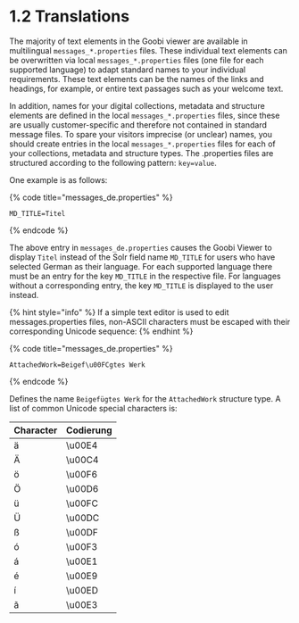 # 1.2 Translations

The majority of text elements in the Goobi viewer are available in multilingual `messages_*.properties` files. These individual text elements can be overwritten via local `messages_*.properties` files \(one file for each supported language\) to adapt standard names to your individual requirements. These text elements can be the names of the links and headings, for example, or entire text passages such as your welcome text. 

In addition, names for your digital collections, metadata and structure elements are defined in the local `messages_*.properties` files, since these are usually customer-specific and therefore not contained in standard message files. To spare your visitors imprecise \(or unclear\) names, you should create entries in the local `messages_*.properties` files for each of your collections, metadata and structure types. The .properties files are structured according to the following pattern: `key=value`.

One example is as follows:

{% code title="messages\_de.properties" %}
```text
MD_TITLE=Titel
```
{% endcode %}

The above entry in `messages_de.properties` causes the Goobi Viewer to display `Titel` instead of the Solr field name `MD_TITLE` for users who have selected German as their language. For each supported language there must be an entry for the key `MD_TITLE` in the respective file. For languages without a corresponding entry, the key `MD_TITLE` is displayed to the user instead.

{% hint style="info" %}
If a simple text editor is used to edit messages.properties files, non-ASCII characters must be escaped with their corresponding Unicode sequence:
{% endhint %}

{% code title="messages\_de.properties" %}
```text
AttachedWork=Beigef\u00FCgtes Werk
```
{% endcode %}

Defines the name `Beigefügtes Werk` for the `AttachedWork` structure type. A list of common Unicode special characters is:

| Character | Codierung |
| :--- | :--- |
| ä | \u00E4 |
| Ä | \u00C4 |
| ö | \u00F6 |
| Ö | \u00D6 |
| ü | \u00FC |
| Ü | \u00DC |
| ß | \u00DF |
| ó | \u00F3 |
| á | \u00E1 |
| é | \u00E9 |
| í | \u00ED |
| ã | \u00E3 |

